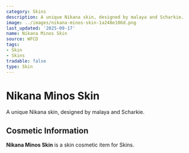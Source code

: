 ```yaml
---
category: Skins
description: A unique Nikana skin, designed by malaya and Scharkie.
image: ../images/nikana-minos-skin-1a248e106d.png
last_updated: '2025-09-17'
name: Nikana Minos Skin
source: WFCD
tags:
- Skin
- Skins
tradable: false
type: Skin
---
```


# Nikana Minos Skin

A unique Nikana skin, designed by malaya and Scharkie.

## Cosmetic Information

**Nikana Minos Skin** is a skin cosmetic item for Skins.

